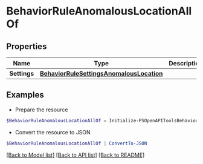 # BehaviorRuleAnomalousLocationAllOf
## Properties

Name | Type | Description | Notes
------------ | ------------- | ------------- | -------------
**Settings** | [**BehaviorRuleSettingsAnomalousLocation**](BehaviorRuleSettingsAnomalousLocation.md) |  | [optional] 

## Examples

- Prepare the resource
```powershell
$BehaviorRuleAnomalousLocationAllOf = Initialize-PSOpenAPIToolsBehaviorRuleAnomalousLocationAllOf  -Settings null
```

- Convert the resource to JSON
```powershell
$BehaviorRuleAnomalousLocationAllOf | ConvertTo-JSON
```

[[Back to Model list]](../README.md#documentation-for-models) [[Back to API list]](../README.md#documentation-for-api-endpoints) [[Back to README]](../README.md)

